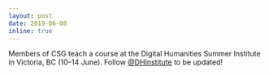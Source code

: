 ```yaml
---
layout: post
date: 2019-06-08
inline: true
---
```


Members of CSG teach a course at the Digital Humanities Summer Institute in Victoria, BC (10–14 June). Follow [@DHInstitute](https://twitter.com/DHInstitute) to be updated!
